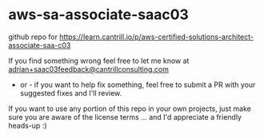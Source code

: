 # aws-sa-associate-saac03
github repo for https://learn.cantrill.io/p/aws-certified-solutions-architect-associate-saa-c03

If you find something wrong feel free to let me know at  adrian+saac03feedback@cantrillconsulting.com
- or - 
if you want to help fix something, feel free to submit a PR with your suggested fixes and I'll review.

If you want to use any portion of this repo in your own projects, just make sure you are aware of the license terms ... and I'd appreciate a friendly heads-up :)
